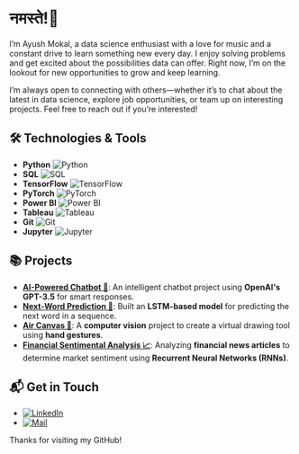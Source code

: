 # नमस्ते!👋

I’m Ayush Mokal, a data science enthusiast with a love for music and a constant drive to learn something new every day. I enjoy solving problems and get excited about the possibilities data can offer. Right now, I’m on the lookout for new opportunities to grow and keep learning.

I’m always open to connecting with others—whether it’s to chat about the latest in data science, explore job opportunities, or team up on interesting projects. Feel free to reach out if you’re interested!

## 🛠️ **Technologies & Tools**

- **Python**     ![Python](https://img.shields.io/badge/Python-3776AB?style=flat&logo=python&logoColor=white) 
- **SQL**        ![SQL](https://img.shields.io/badge/SQL-4479A1?style=flat&logo=mysql&logoColor=white) 
- **TensorFlow** ![TensorFlow](https://img.shields.io/badge/TensorFlow-FF6F00?style=flat&logo=tensorflow&logoColor=white) 
- **PyTorch**    ![PyTorch](https://img.shields.io/badge/PyTorch-EE4C2C?style=flat&logo=pytorch&logoColor=white) 
- **Power BI**   ![Power BI](https://img.shields.io/badge/Power%20BI-F2C811?style=flat&logo=powerbi&logoColor=white) 
- **Tableau**    ![Tableau](https://img.shields.io/badge/Tableau-E97627?style=flat&logo=tableau&logoColor=white) 
- **Git**        ![Git](https://img.shields.io/badge/Git-F05032?style=flat&logo=git&logoColor=white) 
- **Jupyter**    ![Jupyter](https://img.shields.io/badge/Jupyter-F37626?style=flat&logo=jupyter&logoColor=white) 


## 📚 Projects
- **[AI-Powered Chatbot 🤖](https://github.com/ayushh-mokal/ChatBot-UsinG-LangChain)**: An intelligent chatbot project using **OpenAI's GPT-3.5** for smart responses.
- **[Next-Word Prediction 🔮](https://github.com/ayushh-mokal/Next-Word-Prediction-Using-LSTM)**: Built an **LSTM-based model** for predicting the next word in a sequence.
- **[Air Canvas 🎨](https://github.com/ayushh-mokal/Air-Brush)**: A **computer vision** project to create a virtual drawing tool using **hand gestures**.
- **[Financial Sentimental Analysis 📈](https://github.com/ayushh-mokal/Financial-Sentimental-Analysis)**: Analyzing **financial news articles** to determine market sentiment using **Recurrent Neural Networks (RNNs)**.



## 📬 **Get in Touch**

- [![LinkedIn](https://img.shields.io/badge/LinkedIn-0A66C2?style=flat&logo=linkedin&logoColor=white)](https://www.linkedin.com/in/ayush8mokal)
- [![Mail](https://img.shields.io/badge/Email-D14836?style=flat&logo=gmail&logoColor=white)](mailto:ayushmokal50@gmail.com)


Thanks for visiting my GitHub!
